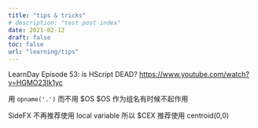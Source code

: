 ```yaml
---
title: "tips & tricks"
# description: "test post index"
date: 2021-02-12
draft: false
toc: false
url: "learning/tips"
---
```




LearnDay Episode 53: is HScript DEAD?
https://www.youtube.com/watch?v=HGMO23Ik1yc

用 `opname('.')` 而不用 $OS 
$OS 作为组名有时候不起作用

SideFX 不再推荐使用 local variable 所以 $CEX 推荐使用 centroid(0,0)